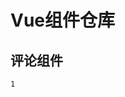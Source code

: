 <!--
 * @Author: your name
 * @Date: 2020-09-25 12:36:01
 * @LastEditTime: 2020-10-09 17:35:34
 * @LastEditors: your name
 * @Description: In User Settings Edit
 * @FilePath: \vueclib\README.md
-->
# Vue组件仓库

## 评论组件
```
1
```
